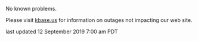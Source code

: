 No known problems.

Please visit <a href="https://kbase.us">kbase.us</a> for information on outages not impacting our web site.

last updated 12 September 2019 7:00 am PDT
